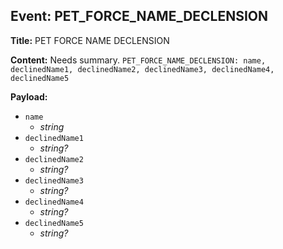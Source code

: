 ## Event: PET_FORCE_NAME_DECLENSION

**Title:** PET FORCE NAME DECLENSION

**Content:**
Needs summary.
`PET_FORCE_NAME_DECLENSION: name, declinedName1, declinedName2, declinedName3, declinedName4, declinedName5`

**Payload:**
- `name`
  - *string*
- `declinedName1`
  - *string?*
- `declinedName2`
  - *string?*
- `declinedName3`
  - *string?*
- `declinedName4`
  - *string?*
- `declinedName5`
  - *string?*